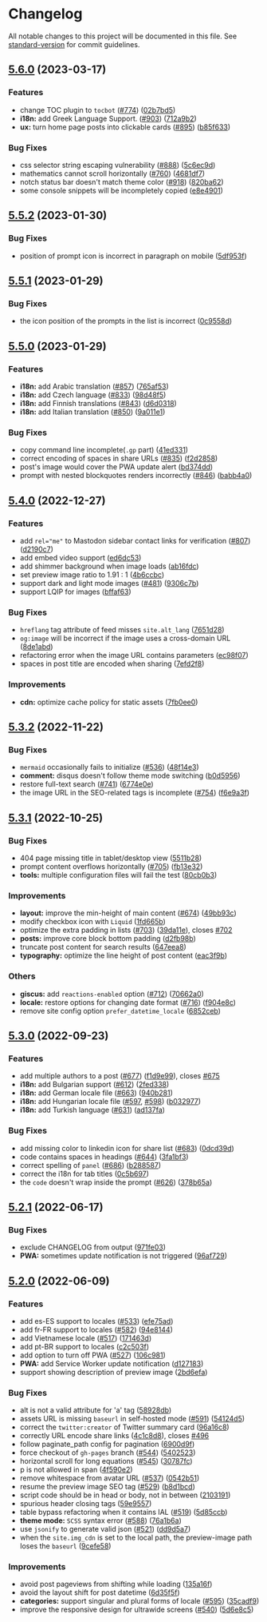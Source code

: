 # Changelog

All notable changes to this project will be documented in this file. See [standard-version](https://github.com/conventional-changelog/standard-version) for commit guidelines.

## [5.6.0](https://github.com/cotes2020/jekyll-theme-chirpy/compare/v5.5.2...v5.6.0) (2023-03-17)


### Features

* change TOC plugin to `tocbot` ([#774](https://github.com/cotes2020/jekyll-theme-chirpy/issues/774)) ([02b7bd5](https://github.com/cotes2020/jekyll-theme-chirpy/commit/02b7bd5095a2affe5b4c5ed7b5b182baaf642ff3))
* **i18n:** add Greek Language Support. ([#903](https://github.com/cotes2020/jekyll-theme-chirpy/issues/903)) ([712a9b2](https://github.com/cotes2020/jekyll-theme-chirpy/commit/712a9b22401ce591cf4c0bb03fbdd1693fee30bb))
* **ux:** turn home page posts into clickable cards ([#895](https://github.com/cotes2020/jekyll-theme-chirpy/issues/895)) ([b85f633](https://github.com/cotes2020/jekyll-theme-chirpy/commit/b85f6330dea666350631c4461b742cdb54c5f052))


### Bug Fixes

* css selector string escaping vulnerability ([#888](https://github.com/cotes2020/jekyll-theme-chirpy/issues/888)) ([5c6ec9d](https://github.com/cotes2020/jekyll-theme-chirpy/commit/5c6ec9d06b6571e2c0efe6652078442dca8af477))
* mathematics cannot scroll horizontally ([#760](https://github.com/cotes2020/jekyll-theme-chirpy/issues/760)) ([4681df7](https://github.com/cotes2020/jekyll-theme-chirpy/commit/4681df715118a37ae1e91b588de0adb67f4e331a))
* notch status bar doesn't match theme color ([#918](https://github.com/cotes2020/jekyll-theme-chirpy/issues/918)) ([820ba62](https://github.com/cotes2020/jekyll-theme-chirpy/commit/820ba62e9e939090523a7077d01d01bd78ec84eb))
* some console snippets will be incompletely copied ([e8e4901](https://github.com/cotes2020/jekyll-theme-chirpy/commit/e8e4901e340dd7e5fc5f656dd3c7bcd6c97b886a))

## [5.5.2](https://github.com/cotes2020/jekyll-theme-chirpy/compare/v5.5.1...v5.5.2) (2023-01-30)


### Bug Fixes

* position of prompt icon is incorrect in paragraph on mobile ([5df953f](https://github.com/cotes2020/jekyll-theme-chirpy/commit/5df953f6c877e2aa3f1f4981c97a0b8007abe6d4))

## [5.5.1](https://github.com/cotes2020/jekyll-theme-chirpy/compare/v5.5.0...v5.5.1) (2023-01-29)


### Bug Fixes

* the icon position of the prompts in the list is incorrect ([0c9558d](https://github.com/cotes2020/jekyll-theme-chirpy/commit/0c9558de8a01e9ab795778f351a8bbf4d6b21763))

## [5.5.0](https://github.com/cotes2020/jekyll-theme-chirpy/compare/v5.4.0...v5.5.0) (2023-01-29)


### Features

* **i18n:** add Arabic translation ([#857](https://github.com/cotes2020/jekyll-theme-chirpy/issues/857)) ([765af53](https://github.com/cotes2020/jekyll-theme-chirpy/commit/765af53b77e5c63804784d5728f5970ae274c2c7))
* **i18n:** add Czech language ([#833](https://github.com/cotes2020/jekyll-theme-chirpy/issues/833)) ([98d48f5](https://github.com/cotes2020/jekyll-theme-chirpy/commit/98d48f5da412276d4a0c99cd01a87b19349bc6bc))
* **i18n:** add Finnish translations ([#843](https://github.com/cotes2020/jekyll-theme-chirpy/issues/843)) ([d6d0318](https://github.com/cotes2020/jekyll-theme-chirpy/commit/d6d03183eaf94b44e037cc48b6e1c47cee183f6e))
* **i18n:** add Italian translation ([#850](https://github.com/cotes2020/jekyll-theme-chirpy/issues/850)) ([9a011e1](https://github.com/cotes2020/jekyll-theme-chirpy/commit/9a011e14d66195d8b2fb9ec62f3e60a3e56cd032))


### Bug Fixes

*  copy command line incomplete(`.gp` part) ([41ed331](https://github.com/cotes2020/jekyll-theme-chirpy/commit/41ed33145639415148aec8e85edc7a6fd0de0ca3))
* correct encoding of spaces in share URLs ([#835](https://github.com/cotes2020/jekyll-theme-chirpy/issues/835)) ([f2d2858](https://github.com/cotes2020/jekyll-theme-chirpy/commit/f2d285844e6e2979f2b0eec1d20073d3c05b6c0c))
* post's image would cover the PWA update alert ([bd374dd](https://github.com/cotes2020/jekyll-theme-chirpy/commit/bd374dd383c50f89c8f018ecb4e25772eeb8f6d8))
* prompt with nested blockquotes renders incorrectly ([#846](https://github.com/cotes2020/jekyll-theme-chirpy/issues/846)) ([babb4a0](https://github.com/cotes2020/jekyll-theme-chirpy/commit/babb4a0c5a58ceb2e4093bc465670accdd526c18))

## [5.4.0](https://github.com/cotes2020/jekyll-theme-chirpy/compare/v5.3.2...v5.4.0) (2022-12-27)


### Features

* add `rel="me"` to Mastodon sidebar contact links for verification ([#807](https://github.com/cotes2020/jekyll-theme-chirpy/issues/807)) ([d2190c7](https://github.com/cotes2020/jekyll-theme-chirpy/commit/d2190c726f61c8c9732b88b4aecf699dc8bc7deb))
* add embed video support ([ed6dc53](https://github.com/cotes2020/jekyll-theme-chirpy/commit/ed6dc539eff7003a3765bcd8c31ae5e91a863d65))
* add shimmer background when image loads ([ab16fdc](https://github.com/cotes2020/jekyll-theme-chirpy/commit/ab16fdc7fc26811130b98a1773beb62bff6182e8))
* set preview image ratio to 1.91 : 1 ([4b6ccbc](https://github.com/cotes2020/jekyll-theme-chirpy/commit/4b6ccbcbccce27b9fcb035812efefe4eb69301cf))
* support dark and light mode images ([#481](https://github.com/cotes2020/jekyll-theme-chirpy/issues/481)) ([9306c7b](https://github.com/cotes2020/jekyll-theme-chirpy/commit/9306c7b39ecf9d9146bc1a25eebedc38eb2c3dd6))
* support LQIP for images ([bffaf63](https://github.com/cotes2020/jekyll-theme-chirpy/commit/bffaf6374f265cec96ef743d42b46fbec3b59797))


### Bug Fixes

* `hreflang` tag attribute of feed misses `site.alt_lang` ([7651d28](https://github.com/cotes2020/jekyll-theme-chirpy/commit/7651d2851b4bb7d8f0d068b62c036c89a1089bbc))
* `og:image` will be incorrect if the image uses a cross-domain URL ([8de1abd](https://github.com/cotes2020/jekyll-theme-chirpy/commit/8de1abda6be3633982392178731431b0ddb1b52b))
* refactoring error when the image URL contains parameters ([ec98f07](https://github.com/cotes2020/jekyll-theme-chirpy/commit/ec98f07aca0b80a9c07fbcdc8e0d7d66dba98ed2))
* spaces in post title are encoded when sharing ([7efd2f8](https://github.com/cotes2020/jekyll-theme-chirpy/commit/7efd2f8aa2ea1c3aeb7d740bf9a018881c26fe65))


### Improvements

* **cdn:** optimize cache policy for static assets ([7fb0ee0](https://github.com/cotes2020/jekyll-theme-chirpy/commit/7fb0ee0bedb63eee3f90a49c6d7fb8b5d78c9830))

## [5.3.2](https://github.com/cotes2020/jekyll-theme-chirpy/compare/v5.3.1...v5.3.2) (2022-11-22)


### Bug Fixes

* `mermaid` occasionally fails to initialize ([#536](https://github.com/cotes2020/jekyll-theme-chirpy/issues/536)) ([48f14e3](https://github.com/cotes2020/jekyll-theme-chirpy/commit/48f14e39ac81bbfb3b9913ea3ee789d775b2d1ae))
* **comment:** disqus doesn't follow theme mode switching ([b0d5956](https://github.com/cotes2020/jekyll-theme-chirpy/commit/b0d5956f5a0ed894984d6b1754efeba04d8bc966))
* restore full-text search ([#741](https://github.com/cotes2020/jekyll-theme-chirpy/issues/741)) ([6774e0e](https://github.com/cotes2020/jekyll-theme-chirpy/commit/6774e0e1fb37cf467b14be481347412713763f05))
* the image URL in the SEO-related tags is incomplete ([#754](https://github.com/cotes2020/jekyll-theme-chirpy/issues/754)) ([f6e9a3f](https://github.com/cotes2020/jekyll-theme-chirpy/commit/f6e9a3fccf7ab34db71f8aefaf86fdcc05861076))

## [5.3.1](https://github.com/cotes2020/jekyll-theme-chirpy/compare/v5.3.0...v5.3.1) (2022-10-25)


### Bug Fixes

* 404 page missing title in tablet/desktop view ([5511b28](https://github.com/cotes2020/jekyll-theme-chirpy/commit/5511b2883fd5a395fddfb642588d00c122f18da7))
* prompt content overflows horizontally ([#705](https://github.com/cotes2020/jekyll-theme-chirpy/issues/705)) ([fb13e32](https://github.com/cotes2020/jekyll-theme-chirpy/commit/fb13e3219b5eca0d2e4f86a1ecabfab75240369f))
* **tools:** multiple configuration files will fail the test ([80cb0b3](https://github.com/cotes2020/jekyll-theme-chirpy/commit/80cb0b371754e96772a7907877a8ce196398ba3d))


### Improvements

* **layout:** improve the min-height of main content ([#674](https://github.com/cotes2020/jekyll-theme-chirpy/issues/674)) ([49bb93c](https://github.com/cotes2020/jekyll-theme-chirpy/commit/49bb93cc0c89ad9cfaad5edcf9cb28c3d5134575))
* modify checkbox icon with `Liquid` ([1fd665b](https://github.com/cotes2020/jekyll-theme-chirpy/commit/1fd665bf4990c26ae23635c511c5abc9640184d1))
* optimize the extra padding in lists ([#703](https://github.com/cotes2020/jekyll-theme-chirpy/issues/703)) ([39da11e](https://github.com/cotes2020/jekyll-theme-chirpy/commit/39da11e3f3685f49321757576d2b87a48bf25db5)), closes [#702](https://github.com/cotes2020/jekyll-theme-chirpy/issues/702)
* **posts:** improve core block bottom padding ([d2fb98b](https://github.com/cotes2020/jekyll-theme-chirpy/commit/d2fb98b3e57f2f6c3fc3816551cd0721731adf40))
* truncate post content for search results ([647eea8](https://github.com/cotes2020/jekyll-theme-chirpy/commit/647eea8dbd716f9d3cb8330c3139fa753903f51d))
* **typography:** optimize the line height of post content ([eac3f9b](https://github.com/cotes2020/jekyll-theme-chirpy/commit/eac3f9b434ca77e3dc64eea9cedea7b93e7b306b))

### Others

* **giscus:** add `reactions-enabled` option ([#712](https://github.com/cotes2020/jekyll-theme-chirpy/issues/712)) ([70662a0](https://github.com/cotes2020/jekyll-theme-chirpy/commit/70662a0365e6b9378602dc0a57462ddad5aebcf5))
* **locale:** restore options for changing date format ([#716](https://github.com/cotes2020/jekyll-theme-chirpy/issues/716)) ([f904e8c](https://github.com/cotes2020/jekyll-theme-chirpy/commit/f904e8cd48c343cc31e25859d9d50bfe2c056f41))
* remove site config option `prefer_datetime_locale` ([6852ceb](https://github.com/cotes2020/jekyll-theme-chirpy/commit/6852ceb280927ff4e753a3e1131f2b396d9807d0))

## [5.3.0](https://github.com/cotes2020/jekyll-theme-chirpy/compare/v5.2.1...v5.3.0) (2022-09-23)


### Features

* add multiple authors to a post ([#677](https://github.com/cotes2020/jekyll-theme-chirpy/issues/677)) ([f1d9e99](https://github.com/cotes2020/jekyll-theme-chirpy/commit/f1d9e99bc02d3cd0a6b0cd1beac545f0cc7a24f8)), closes [#675](https://github.com/cotes2020/jekyll-theme-chirpy/issues/675)
* **i18n:** add Bulgarian support  ([#612](https://github.com/cotes2020/jekyll-theme-chirpy/issues/612)) ([2fed338](https://github.com/cotes2020/jekyll-theme-chirpy/commit/2fed338ce6d078bf528c9717201fbc475f88cd22))
* **i18n:** add German locale file ([#663](https://github.com/cotes2020/jekyll-theme-chirpy/issues/663)) ([940b281](https://github.com/cotes2020/jekyll-theme-chirpy/commit/940b2810e95065e30600ae8d5e4612e7183da60e))
* **i18n:** add Hungarian locale file ([#597](https://github.com/cotes2020/jekyll-theme-chirpy/issues/597), [#598](https://github.com/cotes2020/jekyll-theme-chirpy/issues/598)) ([b032977](https://github.com/cotes2020/jekyll-theme-chirpy/commit/b0329775fc24d0323e5cc04cda46ece8b4531802))
* **i18n:** add Turkish language ([#631](https://github.com/cotes2020/jekyll-theme-chirpy/issues/631)) ([ad137fa](https://github.com/cotes2020/jekyll-theme-chirpy/commit/ad137fa2945b1870b9c1dd5e9212a5f4af7c3580))


### Bug Fixes

* add missing color to linkedin icon for share list ([#683](https://github.com/cotes2020/jekyll-theme-chirpy/issues/683)) ([0dcd39d](https://github.com/cotes2020/jekyll-theme-chirpy/commit/0dcd39d491c9c49e4acf7f75f83fe6e1d1839e37))
* code contains spaces in headings ([#644](https://github.com/cotes2020/jekyll-theme-chirpy/issues/644)) ([3fa1bf3](https://github.com/cotes2020/jekyll-theme-chirpy/commit/3fa1bf305451f645a7f3aa93863b076463c8f165))
* correct spelling of `panel` ([#686](https://github.com/cotes2020/jekyll-theme-chirpy/issues/686)) ([b288587](https://github.com/cotes2020/jekyll-theme-chirpy/commit/b288587c1c3d113a1c52c2d25fb46cddda348961))
* correct the i18n for tab titles ([0c5b697](https://github.com/cotes2020/jekyll-theme-chirpy/commit/0c5b697fd3b283b6a5c926742b61ed49d8688c18))
* the `code` doesn't wrap inside the prompt ([#626](https://github.com/cotes2020/jekyll-theme-chirpy/issues/626)) ([378b65a](https://github.com/cotes2020/jekyll-theme-chirpy/commit/378b65a0617787813519dde74d6f741f255eff3d))

## [5.2.1](https://github.com/cotes2020/jekyll-theme-chirpy/compare/v5.2.0...v5.2.1) (2022-06-17)


### Bug Fixes

* exclude CHANGELOG from output ([971fe03](https://github.com/cotes2020/jekyll-theme-chirpy/commit/971fe03ec329ae49e7d60fe3af6101cfbd1acd6c))
* **PWA:** sometimes update notification is not triggered ([96af729](https://github.com/cotes2020/jekyll-theme-chirpy/commit/96af7291ea5b2c5ed6372e7b6f7725e67c69f1ba))

## [5.2.0](https://github.com/cotes2020/jekyll-theme-chirpy/compare/v5.1.0...v5.2.0) (2022-06-09)


### Features

* add es-ES support to locales ([#533](https://github.com/cotes2020/jekyll-theme-chirpy/issues/533)) ([efe75ad](https://github.com/cotes2020/jekyll-theme-chirpy/commit/efe75adf2784956afb7a0b67f6634b146d9cb03b))
* add fr-FR support to locales ([#582](https://github.com/cotes2020/jekyll-theme-chirpy/issues/582)) ([94e8144](https://github.com/cotes2020/jekyll-theme-chirpy/commit/94e81447afa457b1a6b7e8f487c47502803556d7))
* add Vietnamese locale ([#517](https://github.com/cotes2020/jekyll-theme-chirpy/issues/517)) ([171463d](https://github.com/cotes2020/jekyll-theme-chirpy/commit/171463d76da9b7bc25dd327b8f0a868ea79e388b))
* add pt-BR support to locales ([c2c503f](https://github.com/cotes2020/jekyll-theme-chirpy/commit/c2c503f63336884282b6bda4ec0703d6ae76771b))
* add option to turn off PWA ([#527](https://github.com/cotes2020/jekyll-theme-chirpy/issues/527)) ([106c981](https://github.com/cotes2020/jekyll-theme-chirpy/commit/106c981bac71e7434204a77e1f0c9c61d6eb1509))
* **PWA:** add Service Worker update notification ([d127183](https://github.com/cotes2020/jekyll-theme-chirpy/commit/d127183b9774f6321e409acdb66bf8a85d8814be))
* support showing description of preview image ([2bd6efa](https://github.com/cotes2020/jekyll-theme-chirpy/commit/2bd6efa95a174ac44e30a3af1e57e6f40d6e0e3a))


### Bug Fixes

* alt is not a valid attribute for 'a' tag ([58928db](https://github.com/cotes2020/jekyll-theme-chirpy/commit/58928dbc9068db4e4cda4371eeae1865920dce6a))
* assets URL is missing `baseurl` in self-hosted mode ([#591](https://github.com/cotes2020/jekyll-theme-chirpy/issues/591)) ([54124d5](https://github.com/cotes2020/jekyll-theme-chirpy/commit/54124d5134995fce52e4c2fc0a5d4d1743d6264d))
* correct the `twitter:creator` of Twitter summary card ([96a16c8](https://github.com/cotes2020/jekyll-theme-chirpy/commit/96a16c868ede51e7dfa412de63ffa1e5a49add7f))
* correctly URL encode share links ([4c1c8d8](https://github.com/cotes2020/jekyll-theme-chirpy/commit/4c1c8d8b0eacecbbaa2d522bbdd6430f350ff760)), closes [#496](https://github.com/cotes2020/jekyll-theme-chirpy/issues/496)
* follow paginate_path config for pagination ([6900d9f](https://github.com/cotes2020/jekyll-theme-chirpy/commit/6900d9f2bc9380cbda4babf611c6eeff345291af))
* force checkout of `gh-pages` branch ([#544](https://github.com/cotes2020/jekyll-theme-chirpy/issues/544)) ([5402523](https://github.com/cotes2020/jekyll-theme-chirpy/commit/5402523ae52a3740bcc15df0b226b2612644945d))
* horizontal scroll for long equations ([#545](https://github.com/cotes2020/jekyll-theme-chirpy/issues/545)) ([30787fc](https://github.com/cotes2020/jekyll-theme-chirpy/commit/30787fc4cf151e955bb7afc26dfd859f1a06fce6))
* p is not allowed in span ([4f590e2](https://github.com/cotes2020/jekyll-theme-chirpy/commit/4f590e2bba0639751771211bc0d357828ae70404))
* remove whitespace from avatar URL ([#537](https://github.com/cotes2020/jekyll-theme-chirpy/issues/537)) ([0542b51](https://github.com/cotes2020/jekyll-theme-chirpy/commit/0542b5149c8287dca60e37f46ee36f31b43455e4))
* resume the preview image SEO tag ([#529](https://github.com/cotes2020/jekyll-theme-chirpy/issues/529)) ([b8d1bcd](https://github.com/cotes2020/jekyll-theme-chirpy/commit/b8d1bcd3dea0abd1afef7ef154a4501fbb18938d))
* script code should be in head or body, not in between ([2103191](https://github.com/cotes2020/jekyll-theme-chirpy/commit/2103191b2faf714a8e4418c7c347a1f942b51af8))
* spurious header closing tags ([59e9557](https://github.com/cotes2020/jekyll-theme-chirpy/commit/59e955745f02f9b57c65af70b0979cd4a98bf53f))
* table bypass refactoring when it contains IAL ([#519](https://github.com/cotes2020/jekyll-theme-chirpy/issues/519)) ([5d85ccb](https://github.com/cotes2020/jekyll-theme-chirpy/commit/5d85ccb9943aac88dbbefebe1c2234cdcbae5c53))
* **theme mode:** `SCSS` syntax error ([#588](https://github.com/cotes2020/jekyll-theme-chirpy/issues/588)) ([76a1b6a](https://github.com/cotes2020/jekyll-theme-chirpy/commit/76a1b6a068c369138422dcd18ba08ec8cc3749a6))
* use `jsonify` to generate valid json ([#521](https://github.com/cotes2020/jekyll-theme-chirpy/issues/521)) ([dd9d5a7](https://github.com/cotes2020/jekyll-theme-chirpy/commit/dd9d5a7207b746342d07176d8969dc4f2c380bf2))
* when the `site.img_cdn` is set to the local path, the preview-image path loses the `baseurl` ([9cefe58](https://github.com/cotes2020/jekyll-theme-chirpy/commit/9cefe58993d9ea3a3a28424e7ffd8e0911567c5c))


### Improvements

* avoid post pageviews from shifting while loading ([135a16f](https://github.com/cotes2020/jekyll-theme-chirpy/commit/135a16f13ee783d9308669ff9a824847a73c951c))
* avoid the layout shift for post datetime ([6d35f5f](https://github.com/cotes2020/jekyll-theme-chirpy/commit/6d35f5f8da044cfad071628bb53776de03efaae4))
* **categories:** support singular and plural forms of locale ([#595](https://github.com/cotes2020/jekyll-theme-chirpy/issues/595)) ([35cadf9](https://github.com/cotes2020/jekyll-theme-chirpy/commit/35cadf969dd0161ee62503e242c545f006f7072b))
* improve the responsive design for ultrawide screens ([#540](https://github.com/cotes2020/jekyll-theme-chirpy/issues/540)) ([5d6e8c5](https://github.com/cotes2020/jekyll-theme-chirpy/commit/5d6e8c5ef6aa71b4d2600c5305f6e8ba540557f7))
